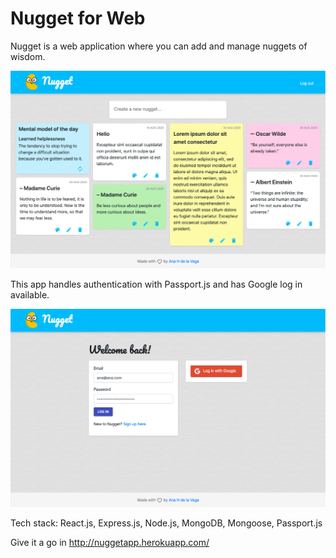 # Nugget for Web

Nugget is a web application where you can add and manage nuggets of wisdom.

![Nugget Web App dashboard screenshot](/public/dashboardScreenshot.png)

This app handles authentication with Passport.js and has Google log in available.

![Nugget Web App log in page screenshot](/public/loginPage.png)

Tech stack: React.js, Express.js, Node.js, MongoDB, Mongoose, Passport.js

Give it a go in http://nuggetapp.herokuapp.com/
